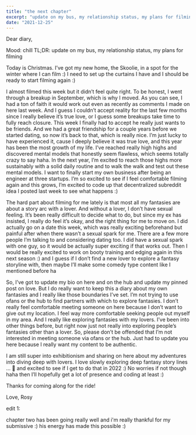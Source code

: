 ```yaml
---
title: "the next chapter"
excerpt: "update on my bus, my relationship status, my plans for filming"
date: "2021-12-25"
---
```


Dear diary,

Mood: chill
TL;DR: update on my bus, my relationship status, my plans for filming

Today is Christmas. I’ve got my new home, the Skoolie, in a spot for the winter where I can film :) I need to set up the curtains I have and I should be ready to start filming again :)

I almost filmed this week but it didn’t feel quite right. To be honest, I went through a breakup in September, which is why I moved. As you can see, I had a ton of faith it would work out even as recently as comments I made on here last week. And I guess I couldn’t accept reality for the last few months since I really believe it’s true love, or I guess some breakups take time to fully reach closure. This week I finally had to accept he really just wants to be friends. And we had a great friendship for a couple years before we started dating, so now it’s back to that, which is really nice. I’m just lucky to have experienced it, cause I deeply believe it was true love, and this year has been the most growth of my life. I’ve reached really high highs and discovered mental models that honestly seem flawless, which seems totally crazy to say haha. In the next year, I’m excited to reach those highs more sustainably with a solid daily routine and to walk the walk and test out these mental models. I want to finally start my own business after being an engineer at three startups. I’m so excited to see if I feel comfortable filming again and this grows, I’m excited to code up that decentralized subreddit idea I posted last week to see what happens :)

The hard part about filming for me lately is that most all my fantasies are about a story arc with a lover. And without a lover, I don’t have sexual feeling. It’s been really difficult to decide what to do, but since my ex has insisted, I really do feel it’s okay, and the right thing for me to move on. I did actually go on a date this week, which was really exciting beforehand but painful after when there wasn’t a sexual spark for me. There are a few more people I’m talking to and considering dating too. I did have a sexual spark with one guy, so it would be actually super exciting if that works out. Then I would be really excited to work on booty training and edging again in this next season :) and I guess if I don’t find a new lover to explore a fantasy storyline with, then maybe I’ll make some comedy type content like I mentioned before ha

So, I’ve got to update my bio on here and on the hub and update my pinned post on love. But I do really want to keep this a diary about my own fantasies and I really like those boundaries I’ve set. I’m not trying to use ofans or the hub to find partners with which to explore fantasies. I don’t really feel comfortable meeting someone on here because I don’t want to give out my location. I feel way more comfortable seeking people out myself in my area. And I really like exploring fantasies with my lovers. I’ve been into other things before, but right now just not really into exploring people’s fantasies other than a lover. So, please don’t be offended that I’m not interested in meeting someone via ofans or the hub. Just had to update you here because I really want my content to be authentic.

I am still super into exhibitionism and sharing on here about my adventures into diving deep with lovers. I love slowly exploring deep fantasy story lines … 🤤 and excited to see if I get to do that in 2022 :) No worries if not though haha then I’ll hopefully get a lot of presence and coding at least :)

Thanks for coming along for the ride!

Love,
Rosy

edit 1:

chapter two has been going really well and i'm really thankful for my submissive :) his energy has made this possible :)